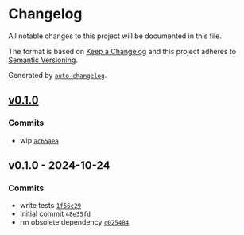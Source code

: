 # Changelog

All notable changes to this project will be documented in this file.

The format is based on [Keep a Changelog](https://keepachangelog.com/en/1.0.0/)
and this project adheres to [Semantic Versioning](https://semver.org/spec/v2.0.0.html).

Generated by [`auto-changelog`](https://github.com/CookPete/auto-changelog).

## [v0.1.0](https://github.com/nichoth/session-cookie/compare/v0.1.0...v0.1.0)

### Commits

- wip [`ac65aea`](https://github.com/nichoth/session-cookie/commit/ac65aea09ce0f739eaae7928769d7558b539aa90)

## v0.1.0 - 2024-10-24

### Commits

- write tests [`1f56c29`](https://github.com/nichoth/session-cookie/commit/1f56c2984f4e7c57d9bc958b52a9454cc22e0140)
- Initial commit [`48e35fd`](https://github.com/nichoth/session-cookie/commit/48e35fd9c5d3643048d7aaea4a2267ed7bdf5e02)
- rm obsolete dependency [`c025484`](https://github.com/nichoth/session-cookie/commit/c025484986f83d9e4170dc2ea86873b3182f3921)
